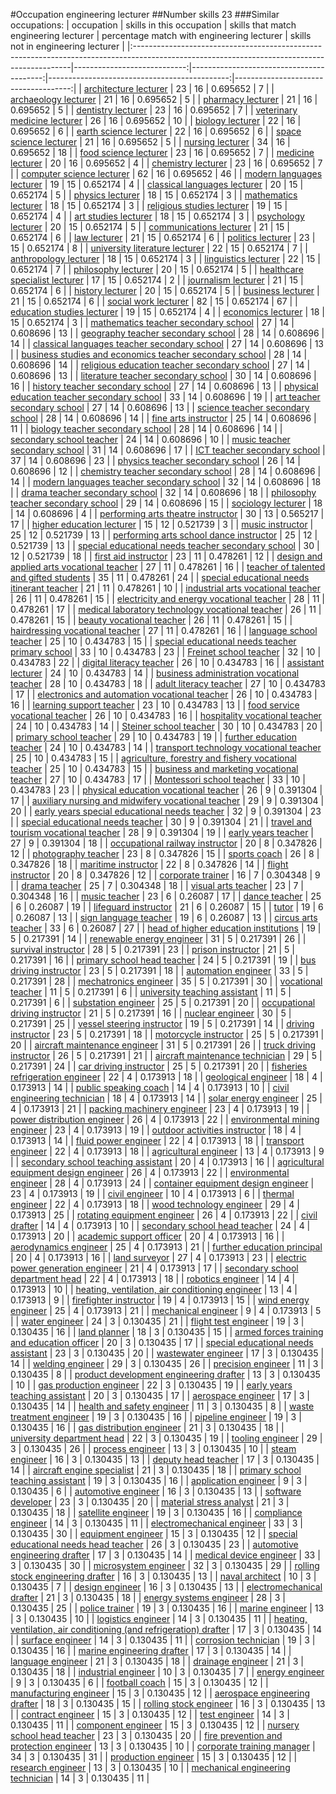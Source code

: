 #Occupation engineering lecturer
##Number skills 23
###Similar occupations:
| occupation                                                                                                                                  |   skills in this occupation |   skills that match engineering lecturer |   percentage match with engineering lecturer |   skills not in engineering lecturer |
|:--------------------------------------------------------------------------------------------------------------------------------------------|----------------------------:|-----------------------------------------:|---------------------------------------------:|-------------------------------------:|
| [architecture lecturer](architecture_lecturer.md)                                                                                           |                          23 |                                       16 |                                     0.695652 |                                    7 |
| [archaeology lecturer](archaeology_lecturer.md)                                                                                             |                          21 |                                       16 |                                     0.695652 |                                    5 |
| [pharmacy lecturer](pharmacy_lecturer.md)                                                                                                   |                          21 |                                       16 |                                     0.695652 |                                    5 |
| [dentistry lecturer](dentistry_lecturer.md)                                                                                                 |                          23 |                                       16 |                                     0.695652 |                                    7 |
| [veterinary medicine lecturer](veterinary_medicine_lecturer.md)                                                                             |                          26 |                                       16 |                                     0.695652 |                                   10 |
| [biology lecturer](biology_lecturer.md)                                                                                                     |                          22 |                                       16 |                                     0.695652 |                                    6 |
| [earth science lecturer](earth_science_lecturer.md)                                                                                         |                          22 |                                       16 |                                     0.695652 |                                    6 |
| [space science lecturer](space_science_lecturer.md)                                                                                         |                          21 |                                       16 |                                     0.695652 |                                    5 |
| [nursing lecturer](nursing_lecturer.md)                                                                                                     |                          34 |                                       16 |                                     0.695652 |                                   18 |
| [food science lecturer](food_science_lecturer.md)                                                                                           |                          23 |                                       16 |                                     0.695652 |                                    7 |
| [medicine lecturer](medicine_lecturer.md)                                                                                                   |                          20 |                                       16 |                                     0.695652 |                                    4 |
| [chemistry lecturer](chemistry_lecturer.md)                                                                                                 |                          23 |                                       16 |                                     0.695652 |                                    7 |
| [computer science lecturer](computer_science_lecturer.md)                                                                                   |                          62 |                                       16 |                                     0.695652 |                                   46 |
| [modern languages lecturer](modern_languages_lecturer.md)                                                                                   |                          19 |                                       15 |                                     0.652174 |                                    4 |
| [classical languages lecturer](classical_languages_lecturer.md)                                                                             |                          20 |                                       15 |                                     0.652174 |                                    5 |
| [physics lecturer](physics_lecturer.md)                                                                                                     |                          18 |                                       15 |                                     0.652174 |                                    3 |
| [mathematics lecturer](mathematics_lecturer.md)                                                                                             |                          18 |                                       15 |                                     0.652174 |                                    3 |
| [religious studies lecturer](religious_studies_lecturer.md)                                                                                 |                          19 |                                       15 |                                     0.652174 |                                    4 |
| [art studies lecturer](art_studies_lecturer.md)                                                                                             |                          18 |                                       15 |                                     0.652174 |                                    3 |
| [psychology lecturer](psychology_lecturer.md)                                                                                               |                          20 |                                       15 |                                     0.652174 |                                    5 |
| [communications lecturer](communications_lecturer.md)                                                                                       |                          21 |                                       15 |                                     0.652174 |                                    6 |
| [law lecturer](law_lecturer.md)                                                                                                             |                          21 |                                       15 |                                     0.652174 |                                    6 |
| [politics lecturer](politics_lecturer.md)                                                                                                   |                          23 |                                       15 |                                     0.652174 |                                    8 |
| [university literature lecturer](university_literature_lecturer.md)                                                                         |                          22 |                                       15 |                                     0.652174 |                                    7 |
| [anthropology lecturer](anthropology_lecturer.md)                                                                                           |                          18 |                                       15 |                                     0.652174 |                                    3 |
| [linguistics lecturer](linguistics_lecturer.md)                                                                                             |                          22 |                                       15 |                                     0.652174 |                                    7 |
| [philosophy lecturer](philosophy_lecturer.md)                                                                                               |                          20 |                                       15 |                                     0.652174 |                                    5 |
| [healthcare specialist lecturer](healthcare_specialist_lecturer.md)                                                                         |                          17 |                                       15 |                                     0.652174 |                                    2 |
| [journalism lecturer](journalism_lecturer.md)                                                                                               |                          21 |                                       15 |                                     0.652174 |                                    6 |
| [history lecturer](history_lecturer.md)                                                                                                     |                          20 |                                       15 |                                     0.652174 |                                    5 |
| [business lecturer](business_lecturer.md)                                                                                                   |                          21 |                                       15 |                                     0.652174 |                                    6 |
| [social work lecturer](social_work_lecturer.md)                                                                                             |                          82 |                                       15 |                                     0.652174 |                                   67 |
| [education studies lecturer](education_studies_lecturer.md)                                                                                 |                          19 |                                       15 |                                     0.652174 |                                    4 |
| [economics lecturer](economics_lecturer.md)                                                                                                 |                          18 |                                       15 |                                     0.652174 |                                    3 |
| [mathematics teacher secondary school](mathematics_teacher_secondary_school.md)                                                             |                          27 |                                       14 |                                     0.608696 |                                   13 |
| [geography teacher secondary school](geography_teacher_secondary_school.md)                                                                 |                          28 |                                       14 |                                     0.608696 |                                   14 |
| [classical languages teacher secondary school](classical_languages_teacher_secondary_school.md)                                             |                          27 |                                       14 |                                     0.608696 |                                   13 |
| [business studies and economics teacher secondary school](business_studies_and_economics_teacher_secondary_school.md)                       |                          28 |                                       14 |                                     0.608696 |                                   14 |
| [religious education teacher secondary school](religious_education_teacher_secondary_school.md)                                             |                          27 |                                       14 |                                     0.608696 |                                   13 |
| [literature teacher secondary school](literature_teacher_secondary_school.md)                                                               |                          30 |                                       14 |                                     0.608696 |                                   16 |
| [history teacher secondary school](history_teacher_secondary_school.md)                                                                     |                          27 |                                       14 |                                     0.608696 |                                   13 |
| [physical education teacher secondary school](physical_education_teacher_secondary_school.md)                                               |                          33 |                                       14 |                                     0.608696 |                                   19 |
| [art teacher secondary school](art_teacher_secondary_school.md)                                                                             |                          27 |                                       14 |                                     0.608696 |                                   13 |
| [science teacher secondary school](science_teacher_secondary_school.md)                                                                     |                          28 |                                       14 |                                     0.608696 |                                   14 |
| [fine arts instructor](fine_arts_instructor.md)                                                                                             |                          25 |                                       14 |                                     0.608696 |                                   11 |
| [biology teacher secondary school](biology_teacher_secondary_school.md)                                                                     |                          28 |                                       14 |                                     0.608696 |                                   14 |
| [secondary school teacher](secondary_school_teacher.md)                                                                                     |                          24 |                                       14 |                                     0.608696 |                                   10 |
| [music teacher secondary school](music_teacher_secondary_school.md)                                                                         |                          31 |                                       14 |                                     0.608696 |                                   17 |
| [ICT teacher secondary school](ICT_teacher_secondary_school.md)                                                                             |                          37 |                                       14 |                                     0.608696 |                                   23 |
| [physics teacher secondary school](physics_teacher_secondary_school.md)                                                                     |                          26 |                                       14 |                                     0.608696 |                                   12 |
| [chemistry teacher secondary school](chemistry_teacher_secondary_school.md)                                                                 |                          28 |                                       14 |                                     0.608696 |                                   14 |
| [modern languages teacher secondary school](modern_languages_teacher_secondary_school.md)                                                   |                          32 |                                       14 |                                     0.608696 |                                   18 |
| [drama teacher secondary school](drama_teacher_secondary_school.md)                                                                         |                          32 |                                       14 |                                     0.608696 |                                   18 |
| [philosophy teacher secondary school](philosophy_teacher_secondary_school.md)                                                               |                          29 |                                       14 |                                     0.608696 |                                   15 |
| [sociology lecturer](sociology_lecturer.md)                                                                                                 |                          18 |                                       14 |                                     0.608696 |                                    4 |
| [performing arts theatre instructor](performing_arts_theatre_instructor.md)                                                                 |                          30 |                                       13 |                                     0.565217 |                                   17 |
| [higher education lecturer](higher_education_lecturer.md)                                                                                   |                          15 |                                       12 |                                     0.521739 |                                    3 |
| [music instructor](music_instructor.md)                                                                                                     |                          25 |                                       12 |                                     0.521739 |                                   13 |
| [performing arts school dance instructor](performing_arts_school_dance_instructor.md)                                                       |                          25 |                                       12 |                                     0.521739 |                                   13 |
| [special educational needs teacher secondary school](special_educational_needs_teacher_secondary_school.md)                                 |                          30 |                                       12 |                                     0.521739 |                                   18 |
| [first aid instructor](first_aid_instructor.md)                                                                                             |                          23 |                                       11 |                                     0.478261 |                                   12 |
| [design and applied arts vocational teacher](design_and_applied_arts_vocational_teacher.md)                                                 |                          27 |                                       11 |                                     0.478261 |                                   16 |
| [teacher of talented and gifted students](teacher_of_talented_and_gifted_students.md)                                                       |                          35 |                                       11 |                                     0.478261 |                                   24 |
| [special educational needs itinerant teacher](special_educational_needs_itinerant_teacher.md)                                               |                          21 |                                       11 |                                     0.478261 |                                   10 |
| [industrial arts vocational teacher](industrial_arts_vocational_teacher.md)                                                                 |                          26 |                                       11 |                                     0.478261 |                                   15 |
| [electricity and energy vocational teacher](electricity_and_energy_vocational_teacher.md)                                                   |                          28 |                                       11 |                                     0.478261 |                                   17 |
| [medical laboratory technology vocational teacher](medical_laboratory_technology_vocational_teacher.md)                                     |                          26 |                                       11 |                                     0.478261 |                                   15 |
| [beauty vocational teacher](beauty_vocational_teacher.md)                                                                                   |                          26 |                                       11 |                                     0.478261 |                                   15 |
| [hairdressing vocational teacher](hairdressing_vocational_teacher.md)                                                                       |                          27 |                                       11 |                                     0.478261 |                                   16 |
| [language school teacher](language_school_teacher.md)                                                                                       |                          25 |                                       10 |                                     0.434783 |                                   15 |
| [special educational needs teacher primary school](special_educational_needs_teacher_primary_school.md)                                     |                          33 |                                       10 |                                     0.434783 |                                   23 |
| [Freinet school teacher](Freinet_school_teacher.md)                                                                                         |                          32 |                                       10 |                                     0.434783 |                                   22 |
| [digital literacy teacher](digital_literacy_teacher.md)                                                                                     |                          26 |                                       10 |                                     0.434783 |                                   16 |
| [assistant lecturer](assistant_lecturer.md)                                                                                                 |                          24 |                                       10 |                                     0.434783 |                                   14 |
| [business administration vocational teacher](business_administration_vocational_teacher.md)                                                 |                          28 |                                       10 |                                     0.434783 |                                   18 |
| [adult literacy teacher](adult_literacy_teacher.md)                                                                                         |                          27 |                                       10 |                                     0.434783 |                                   17 |
| [electronics and automation vocational teacher](electronics_and_automation_vocational_teacher.md)                                           |                          26 |                                       10 |                                     0.434783 |                                   16 |
| [learning support teacher](learning_support_teacher.md)                                                                                     |                          23 |                                       10 |                                     0.434783 |                                   13 |
| [food service vocational teacher](food_service_vocational_teacher.md)                                                                       |                          26 |                                       10 |                                     0.434783 |                                   16 |
| [hospitality vocational teacher](hospitality_vocational_teacher.md)                                                                         |                          24 |                                       10 |                                     0.434783 |                                   14 |
| [Steiner school teacher](Steiner_school_teacher.md)                                                                                         |                          30 |                                       10 |                                     0.434783 |                                   20 |
| [primary school teacher](primary_school_teacher.md)                                                                                         |                          29 |                                       10 |                                     0.434783 |                                   19 |
| [further education teacher](further_education_teacher.md)                                                                                   |                          24 |                                       10 |                                     0.434783 |                                   14 |
| [transport technology vocational teacher](transport_technology_vocational_teacher.md)                                                       |                          25 |                                       10 |                                     0.434783 |                                   15 |
| [agriculture, forestry and fishery vocational teacher](agriculture,_forestry_and_fishery_vocational_teacher.md)                             |                          25 |                                       10 |                                     0.434783 |                                   15 |
| [business and marketing vocational teacher](business_and_marketing_vocational_teacher.md)                                                   |                          27 |                                       10 |                                     0.434783 |                                   17 |
| [Montessori school teacher](Montessori_school_teacher.md)                                                                                   |                          33 |                                       10 |                                     0.434783 |                                   23 |
| [physical education vocational teacher](physical_education_vocational_teacher.md)                                                           |                          26 |                                        9 |                                     0.391304 |                                   17 |
| [auxiliary nursing and midwifery vocational teacher](auxiliary_nursing_and_midwifery_vocational_teacher.md)                                 |                          29 |                                        9 |                                     0.391304 |                                   20 |
| [early years special educational needs teacher](early_years_special_educational_needs_teacher.md)                                           |                          32 |                                        9 |                                     0.391304 |                                   23 |
| [special educational needs teacher](special_educational_needs_teacher.md)                                                                   |                          30 |                                        9 |                                     0.391304 |                                   21 |
| [travel and tourism vocational teacher](travel_and_tourism_vocational_teacher.md)                                                           |                          28 |                                        9 |                                     0.391304 |                                   19 |
| [early years teacher](early_years_teacher.md)                                                                                               |                          27 |                                        9 |                                     0.391304 |                                   18 |
| [occupational railway instructor](occupational_railway_instructor.md)                                                                       |                          20 |                                        8 |                                     0.347826 |                                   12 |
| [photography teacher](photography_teacher.md)                                                                                               |                          23 |                                        8 |                                     0.347826 |                                   15 |
| [sports coach](sports_coach.md)                                                                                                             |                          26 |                                        8 |                                     0.347826 |                                   18 |
| [maritime instructor](maritime_instructor.md)                                                                                               |                          22 |                                        8 |                                     0.347826 |                                   14 |
| [flight instructor](flight_instructor.md)                                                                                                   |                          20 |                                        8 |                                     0.347826 |                                   12 |
| [corporate trainer](corporate_trainer.md)                                                                                                   |                          16 |                                        7 |                                     0.304348 |                                    9 |
| [drama teacher](drama_teacher.md)                                                                                                           |                          25 |                                        7 |                                     0.304348 |                                   18 |
| [visual arts teacher](visual_arts_teacher.md)                                                                                               |                          23 |                                        7 |                                     0.304348 |                                   16 |
| [music teacher](music_teacher.md)                                                                                                           |                          23 |                                        6 |                                     0.26087  |                                   17 |
| [dance teacher](dance_teacher.md)                                                                                                           |                          25 |                                        6 |                                     0.26087  |                                   19 |
| [lifeguard instructor](lifeguard_instructor.md)                                                                                             |                          21 |                                        6 |                                     0.26087  |                                   15 |
| [tutor](tutor.md)                                                                                                                           |                          19 |                                        6 |                                     0.26087  |                                   13 |
| [sign language teacher](sign_language_teacher.md)                                                                                           |                          19 |                                        6 |                                     0.26087  |                                   13 |
| [circus arts teacher](circus_arts_teacher.md)                                                                                               |                          33 |                                        6 |                                     0.26087  |                                   27 |
| [head of higher education institutions](head_of_higher_education_institutions.md)                                                           |                          19 |                                        5 |                                     0.217391 |                                   14 |
| [renewable energy engineer](renewable_energy_engineer.md)                                                                                   |                          31 |                                        5 |                                     0.217391 |                                   26 |
| [survival instructor](survival_instructor.md)                                                                                               |                          28 |                                        5 |                                     0.217391 |                                   23 |
| [prison instructor](prison_instructor.md)                                                                                                   |                          21 |                                        5 |                                     0.217391 |                                   16 |
| [primary school head teacher](primary_school_head_teacher.md)                                                                               |                          24 |                                        5 |                                     0.217391 |                                   19 |
| [bus driving instructor](bus_driving_instructor.md)                                                                                         |                          23 |                                        5 |                                     0.217391 |                                   18 |
| [automation engineer](automation_engineer.md)                                                                                               |                          33 |                                        5 |                                     0.217391 |                                   28 |
| [mechatronics engineer](mechatronics_engineer.md)                                                                                           |                          35 |                                        5 |                                     0.217391 |                                   30 |
| [vocational teacher](vocational_teacher.md)                                                                                                 |                          11 |                                        5 |                                     0.217391 |                                    6 |
| [university teaching assistant](university_teaching_assistant.md)                                                                           |                          11 |                                        5 |                                     0.217391 |                                    6 |
| [substation engineer](substation_engineer.md)                                                                                               |                          25 |                                        5 |                                     0.217391 |                                   20 |
| [occupational driving instructor](occupational_driving_instructor.md)                                                                       |                          21 |                                        5 |                                     0.217391 |                                   16 |
| [nuclear engineer](nuclear_engineer.md)                                                                                                     |                          30 |                                        5 |                                     0.217391 |                                   25 |
| [vessel steering instructor](vessel_steering_instructor.md)                                                                                 |                          19 |                                        5 |                                     0.217391 |                                   14 |
| [driving instructor](driving_instructor.md)                                                                                                 |                          23 |                                        5 |                                     0.217391 |                                   18 |
| [motorcycle instructor](motorcycle_instructor.md)                                                                                           |                          25 |                                        5 |                                     0.217391 |                                   20 |
| [aircraft maintenance engineer](aircraft_maintenance_engineer.md)                                                                           |                          31 |                                        5 |                                     0.217391 |                                   26 |
| [truck driving instructor](truck_driving_instructor.md)                                                                                     |                          26 |                                        5 |                                     0.217391 |                                   21 |
| [aircraft maintenance technician](aircraft_maintenance_technician.md)                                                                       |                          29 |                                        5 |                                     0.217391 |                                   24 |
| [car driving instructor](car_driving_instructor.md)                                                                                         |                          25 |                                        5 |                                     0.217391 |                                   20 |
| [fisheries refrigeration engineer](fisheries_refrigeration_engineer.md)                                                                     |                          22 |                                        4 |                                     0.173913 |                                   18 |
| [geological engineer](geological_engineer.md)                                                                                               |                          18 |                                        4 |                                     0.173913 |                                   14 |
| [public speaking coach](public_speaking_coach.md)                                                                                           |                          14 |                                        4 |                                     0.173913 |                                   10 |
| [civil engineering technician](civil_engineering_technician.md)                                                                             |                          18 |                                        4 |                                     0.173913 |                                   14 |
| [solar energy engineer](solar_energy_engineer.md)                                                                                           |                          25 |                                        4 |                                     0.173913 |                                   21 |
| [packing machinery engineer](packing_machinery_engineer.md)                                                                                 |                          23 |                                        4 |                                     0.173913 |                                   19 |
| [power distribution engineer](power_distribution_engineer.md)                                                                               |                          26 |                                        4 |                                     0.173913 |                                   22 |
| [environmental mining engineer](environmental_mining_engineer.md)                                                                           |                          23 |                                        4 |                                     0.173913 |                                   19 |
| [outdoor activities instructor](outdoor_activities_instructor.md)                                                                           |                          18 |                                        4 |                                     0.173913 |                                   14 |
| [fluid power engineer](fluid_power_engineer.md)                                                                                             |                          22 |                                        4 |                                     0.173913 |                                   18 |
| [transport engineer](transport_engineer.md)                                                                                                 |                          22 |                                        4 |                                     0.173913 |                                   18 |
| [agricultural engineer](agricultural_engineer.md)                                                                                           |                          13 |                                        4 |                                     0.173913 |                                    9 |
| [secondary school teaching assistant](secondary_school_teaching_assistant.md)                                                               |                          20 |                                        4 |                                     0.173913 |                                   16 |
| [agricultural equipment design engineer](agricultural_equipment_design_engineer.md)                                                         |                          26 |                                        4 |                                     0.173913 |                                   22 |
| [environmental engineer](environmental_engineer.md)                                                                                         |                          28 |                                        4 |                                     0.173913 |                                   24 |
| [container equipment design engineer](container_equipment_design_engineer.md)                                                               |                          23 |                                        4 |                                     0.173913 |                                   19 |
| [civil engineer](civil_engineer.md)                                                                                                         |                          10 |                                        4 |                                     0.173913 |                                    6 |
| [thermal engineer](thermal_engineer.md)                                                                                                     |                          22 |                                        4 |                                     0.173913 |                                   18 |
| [wood technology engineer](wood_technology_engineer.md)                                                                                     |                          29 |                                        4 |                                     0.173913 |                                   25 |
| [rotating equipment engineer](rotating_equipment_engineer.md)                                                                               |                          26 |                                        4 |                                     0.173913 |                                   22 |
| [civil drafter](civil_drafter.md)                                                                                                           |                          14 |                                        4 |                                     0.173913 |                                   10 |
| [secondary school head teacher](secondary_school_head_teacher.md)                                                                           |                          24 |                                        4 |                                     0.173913 |                                   20 |
| [academic support officer](academic_support_officer.md)                                                                                     |                          20 |                                        4 |                                     0.173913 |                                   16 |
| [aerodynamics engineer](aerodynamics_engineer.md)                                                                                           |                          25 |                                        4 |                                     0.173913 |                                   21 |
| [further education principal](further_education_principal.md)                                                                               |                          20 |                                        4 |                                     0.173913 |                                   16 |
| [land surveyor](land_surveyor.md)                                                                                                           |                          27 |                                        4 |                                     0.173913 |                                   23 |
| [electric power generation engineer](electric_power_generation_engineer.md)                                                                 |                          21 |                                        4 |                                     0.173913 |                                   17 |
| [secondary school department head](secondary_school_department_head.md)                                                                     |                          22 |                                        4 |                                     0.173913 |                                   18 |
| [robotics engineer](robotics_engineer.md)                                                                                                   |                          14 |                                        4 |                                     0.173913 |                                   10 |
| [heating, ventilation, air conditioning engineer](heating,_ventilation,_air_conditioning_engineer.md)                                       |                          13 |                                        4 |                                     0.173913 |                                    9 |
| [firefighter instructor](firefighter_instructor.md)                                                                                         |                          19 |                                        4 |                                     0.173913 |                                   15 |
| [wind energy engineer](wind_energy_engineer.md)                                                                                             |                          25 |                                        4 |                                     0.173913 |                                   21 |
| [mechanical engineer](mechanical_engineer.md)                                                                                               |                           9 |                                        4 |                                     0.173913 |                                    5 |
| [water engineer](water_engineer.md)                                                                                                         |                          24 |                                        3 |                                     0.130435 |                                   21 |
| [flight test engineer](flight_test_engineer.md)                                                                                             |                          19 |                                        3 |                                     0.130435 |                                   16 |
| [land planner](land_planner.md)                                                                                                             |                          18 |                                        3 |                                     0.130435 |                                   15 |
| [armed forces training and education officer](armed_forces_training_and_education_officer.md)                                               |                          20 |                                        3 |                                     0.130435 |                                   17 |
| [special educational needs assistant](special_educational_needs_assistant.md)                                                               |                          23 |                                        3 |                                     0.130435 |                                   20 |
| [wastewater engineer](wastewater_engineer.md)                                                                                               |                          17 |                                        3 |                                     0.130435 |                                   14 |
| [welding engineer](welding_engineer.md)                                                                                                     |                          29 |                                        3 |                                     0.130435 |                                   26 |
| [precision engineer](precision_engineer.md)                                                                                                 |                          11 |                                        3 |                                     0.130435 |                                    8 |
| [product development engineering drafter](product_development_engineering_drafter.md)                                                       |                          13 |                                        3 |                                     0.130435 |                                   10 |
| [gas production engineer](gas_production_engineer.md)                                                                                       |                          22 |                                        3 |                                     0.130435 |                                   19 |
| [early years teaching assistant](early_years_teaching_assistant.md)                                                                         |                          20 |                                        3 |                                     0.130435 |                                   17 |
| [aerospace engineer](aerospace_engineer.md)                                                                                                 |                          17 |                                        3 |                                     0.130435 |                                   14 |
| [health and safety engineer](health_and_safety_engineer.md)                                                                                 |                          11 |                                        3 |                                     0.130435 |                                    8 |
| [waste treatment engineer](waste_treatment_engineer.md)                                                                                     |                          19 |                                        3 |                                     0.130435 |                                   16 |
| [pipeline engineer](pipeline_engineer.md)                                                                                                   |                          19 |                                        3 |                                     0.130435 |                                   16 |
| [gas distribution engineer](gas_distribution_engineer.md)                                                                                   |                          21 |                                        3 |                                     0.130435 |                                   18 |
| [university department head](university_department_head.md)                                                                                 |                          22 |                                        3 |                                     0.130435 |                                   19 |
| [tooling engineer](tooling_engineer.md)                                                                                                     |                          29 |                                        3 |                                     0.130435 |                                   26 |
| [process engineer](process_engineer.md)                                                                                                     |                          13 |                                        3 |                                     0.130435 |                                   10 |
| [steam engineer](steam_engineer.md)                                                                                                         |                          16 |                                        3 |                                     0.130435 |                                   13 |
| [deputy head teacher](deputy_head_teacher.md)                                                                                               |                          17 |                                        3 |                                     0.130435 |                                   14 |
| [aircraft engine specialist](aircraft_engine_specialist.md)                                                                                 |                          21 |                                        3 |                                     0.130435 |                                   18 |
| [primary school teaching assistant](primary_school_teaching_assistant.md)                                                                   |                          19 |                                        3 |                                     0.130435 |                                   16 |
| [application engineer](application_engineer.md)                                                                                             |                           9 |                                        3 |                                     0.130435 |                                    6 |
| [automotive engineer](automotive_engineer.md)                                                                                               |                          16 |                                        3 |                                     0.130435 |                                   13 |
| [software developer](software_developer.md)                                                                                                 |                          23 |                                        3 |                                     0.130435 |                                   20 |
| [material stress analyst](material_stress_analyst.md)                                                                                       |                          21 |                                        3 |                                     0.130435 |                                   18 |
| [satellite engineer](satellite_engineer.md)                                                                                                 |                          19 |                                        3 |                                     0.130435 |                                   16 |
| [compliance engineer](compliance_engineer.md)                                                                                               |                          14 |                                        3 |                                     0.130435 |                                   11 |
| [electromechanical engineer](electromechanical_engineer.md)                                                                                 |                          33 |                                        3 |                                     0.130435 |                                   30 |
| [equipment engineer](equipment_engineer.md)                                                                                                 |                          15 |                                        3 |                                     0.130435 |                                   12 |
| [special educational needs head teacher](special_educational_needs_head_teacher.md)                                                         |                          26 |                                        3 |                                     0.130435 |                                   23 |
| [automotive engineering drafter](automotive_engineering_drafter.md)                                                                         |                          17 |                                        3 |                                     0.130435 |                                   14 |
| [medical device engineer](medical_device_engineer.md)                                                                                       |                          33 |                                        3 |                                     0.130435 |                                   30 |
| [microsystem engineer](microsystem_engineer.md)                                                                                             |                          32 |                                        3 |                                     0.130435 |                                   29 |
| [rolling stock engineering drafter](rolling_stock_engineering_drafter.md)                                                                   |                          16 |                                        3 |                                     0.130435 |                                   13 |
| [naval architect](naval_architect.md)                                                                                                       |                          10 |                                        3 |                                     0.130435 |                                    7 |
| [design engineer](design_engineer.md)                                                                                                       |                          16 |                                        3 |                                     0.130435 |                                   13 |
| [electromechanical drafter](electromechanical_drafter.md)                                                                                   |                          21 |                                        3 |                                     0.130435 |                                   18 |
| [energy systems engineer](energy_systems_engineer.md)                                                                                       |                          28 |                                        3 |                                     0.130435 |                                   25 |
| [police trainer](police_trainer.md)                                                                                                         |                          19 |                                        3 |                                     0.130435 |                                   16 |
| [marine engineer](marine_engineer.md)                                                                                                       |                          13 |                                        3 |                                     0.130435 |                                   10 |
| [logistics engineer](logistics_engineer.md)                                                                                                 |                          14 |                                        3 |                                     0.130435 |                                   11 |
| [heating, ventilation, air conditioning (and refrigeration) drafter](heating,_ventilation,_air_conditioning_(and_refrigeration)_drafter.md) |                          17 |                                        3 |                                     0.130435 |                                   14 |
| [surface engineer](surface_engineer.md)                                                                                                     |                          14 |                                        3 |                                     0.130435 |                                   11 |
| [corrosion technician](corrosion_technician.md)                                                                                             |                          19 |                                        3 |                                     0.130435 |                                   16 |
| [marine engineering drafter](marine_engineering_drafter.md)                                                                                 |                          17 |                                        3 |                                     0.130435 |                                   14 |
| [language engineer](language_engineer.md)                                                                                                   |                          21 |                                        3 |                                     0.130435 |                                   18 |
| [drainage engineer](drainage_engineer.md)                                                                                                   |                          21 |                                        3 |                                     0.130435 |                                   18 |
| [industrial engineer](industrial_engineer.md)                                                                                               |                          10 |                                        3 |                                     0.130435 |                                    7 |
| [energy engineer](energy_engineer.md)                                                                                                       |                           9 |                                        3 |                                     0.130435 |                                    6 |
| [football coach](football_coach.md)                                                                                                         |                          15 |                                        3 |                                     0.130435 |                                   12 |
| [manufacturing engineer](manufacturing_engineer.md)                                                                                         |                          15 |                                        3 |                                     0.130435 |                                   12 |
| [aerospace engineering drafter](aerospace_engineering_drafter.md)                                                                           |                          18 |                                        3 |                                     0.130435 |                                   15 |
| [rolling stock engineer](rolling_stock_engineer.md)                                                                                         |                          16 |                                        3 |                                     0.130435 |                                   13 |
| [contract engineer](contract_engineer.md)                                                                                                   |                          15 |                                        3 |                                     0.130435 |                                   12 |
| [test engineer](test_engineer.md)                                                                                                           |                          14 |                                        3 |                                     0.130435 |                                   11 |
| [component engineer](component_engineer.md)                                                                                                 |                          15 |                                        3 |                                     0.130435 |                                   12 |
| [nursery school head teacher](nursery_school_head_teacher.md)                                                                               |                          23 |                                        3 |                                     0.130435 |                                   20 |
| [fire prevention and protection engineer](fire_prevention_and_protection_engineer.md)                                                       |                          13 |                                        3 |                                     0.130435 |                                   10 |
| [corporate training manager](corporate_training_manager.md)                                                                                 |                          34 |                                        3 |                                     0.130435 |                                   31 |
| [production engineer](production_engineer.md)                                                                                               |                          15 |                                        3 |                                     0.130435 |                                   12 |
| [research engineer](research_engineer.md)                                                                                                   |                          13 |                                        3 |                                     0.130435 |                                   10 |
| [mechanical engineering technician](mechanical_engineering_technician.md)                                                                   |                          14 |                                        3 |                                     0.130435 |                                   11 |
